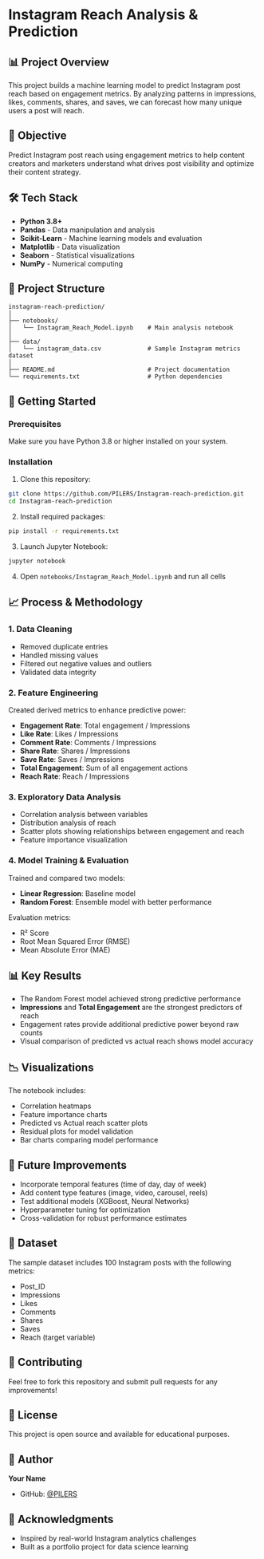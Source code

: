 # Instagram Reach Analysis & Prediction

## 📊 Project Overview

This project builds a machine learning model to predict Instagram post reach based on engagement metrics. By analyzing patterns in impressions, likes, comments, shares, and saves, we can forecast how many unique users a post will reach.

## 🎯 Objective

Predict Instagram post reach using engagement metrics to help content creators and marketers understand what drives post visibility and optimize their content strategy.

## 🛠️ Tech Stack

- **Python 3.8+**
- **Pandas** - Data manipulation and analysis
- **Scikit-Learn** - Machine learning models and evaluation
- **Matplotlib** - Data visualization
- **Seaborn** - Statistical visualizations
- **NumPy** - Numerical computing

## 📁 Project Structure
```
instagram-reach-prediction/
│
├── notebooks/
│   └── Instagram_Reach_Model.ipynb    # Main analysis notebook
│
├── data/
│   └── instagram_data.csv             # Sample Instagram metrics dataset
│
├── README.md                          # Project documentation
└── requirements.txt                   # Python dependencies
```

## 🚀 Getting Started

### Prerequisites

Make sure you have Python 3.8 or higher installed on your system.

### Installation

1. Clone this repository:
```bash
git clone https://github.com/PILERS/Instagram-reach-prediction.git
cd Instagram-reach-prediction
```

2. Install required packages:
```bash
pip install -r requirements.txt
```

3. Launch Jupyter Notebook:
```bash
jupyter notebook
```

4. Open `notebooks/Instagram_Reach_Model.ipynb` and run all cells

## 📈 Process & Methodology

### 1. Data Cleaning
- Removed duplicate entries
- Handled missing values
- Filtered out negative values and outliers
- Validated data integrity

### 2. Feature Engineering
Created derived metrics to enhance predictive power:
- **Engagement Rate**: Total engagement / Impressions
- **Like Rate**: Likes / Impressions
- **Comment Rate**: Comments / Impressions
- **Share Rate**: Shares / Impressions
- **Save Rate**: Saves / Impressions
- **Total Engagement**: Sum of all engagement actions
- **Reach Rate**: Reach / Impressions

### 3. Exploratory Data Analysis
- Correlation analysis between variables
- Distribution analysis of reach
- Scatter plots showing relationships between engagement and reach
- Feature importance visualization

### 4. Model Training & Evaluation
Trained and compared two models:
- **Linear Regression**: Baseline model
- **Random Forest**: Ensemble model with better performance

Evaluation metrics:
- R² Score
- Root Mean Squared Error (RMSE)
- Mean Absolute Error (MAE)

## 📊 Key Results

- The Random Forest model achieved strong predictive performance
- **Impressions** and **Total Engagement** are the strongest predictors of reach
- Engagement rates provide additional predictive power beyond raw counts
- Visual comparison of predicted vs actual reach shows model accuracy

## 📉 Visualizations

The notebook includes:
- Correlation heatmaps
- Feature importance charts
- Predicted vs Actual reach scatter plots
- Residual plots for model validation
- Bar charts comparing model performance

## 🔮 Future Improvements

- Incorporate temporal features (time of day, day of week)
- Add content type features (image, video, carousel, reels)
- Test additional models (XGBoost, Neural Networks)
- Hyperparameter tuning for optimization
- Cross-validation for robust performance estimates

## 📝 Dataset

The sample dataset includes 100 Instagram posts with the following metrics:
- Post_ID
- Impressions
- Likes
- Comments
- Shares
- Saves
- Reach (target variable)

## 🤝 Contributing

Feel free to fork this repository and submit pull requests for any improvements!

## 📄 License

This project is open source and available for educational purposes.

## 👤 Author

**Your Name**
- GitHub: [@PILERS](https://github.com/PILERS)

## 🙏 Acknowledgments

- Inspired by real-world Instagram analytics challenges
- Built as a portfolio project for data science learning

